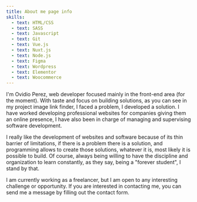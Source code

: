 ```yaml
---
title: About me page info
skills:
  - text: HTML/CSS
  - text: SASS
  - text: Javascript
  - text: Git
  - text: Vue.js
  - text: Nuxt.js
  - text: Node.js
  - text: Figma
  - text: Wordpress
  - text: Elementor
  - text: Woocommerce
---
```

I'm Ovidio Perez, web developer focused mainly in the front-end area (for the moment). With taste and focus on building solutions, as you can see in my project <NuxtLink to="/works/moG_M9wpKp-E">image link finder</NuxtLink>, I faced a problem, I developed a solution. I have worked developing professional websites for companies giving them an online presence, I have also been in charge of managing and supervising software development.

I really like the development of websites and software because of its thin barrier of limitations, if there is a problem there is a solution, and programming allows to create those solutions, whatever it is, most likely it is possible to build. Of course, always being willing to have the discipline and organization to learn constantly, as they say, being a "forever student", I stand by that.

I am currently working as a freelancer, but I am open to any interesting challenge or opportunity. If you are interested in contacting me, you can send me a message by filling out the <NuxtLink to="/contact">contact form</NuxtLink>.